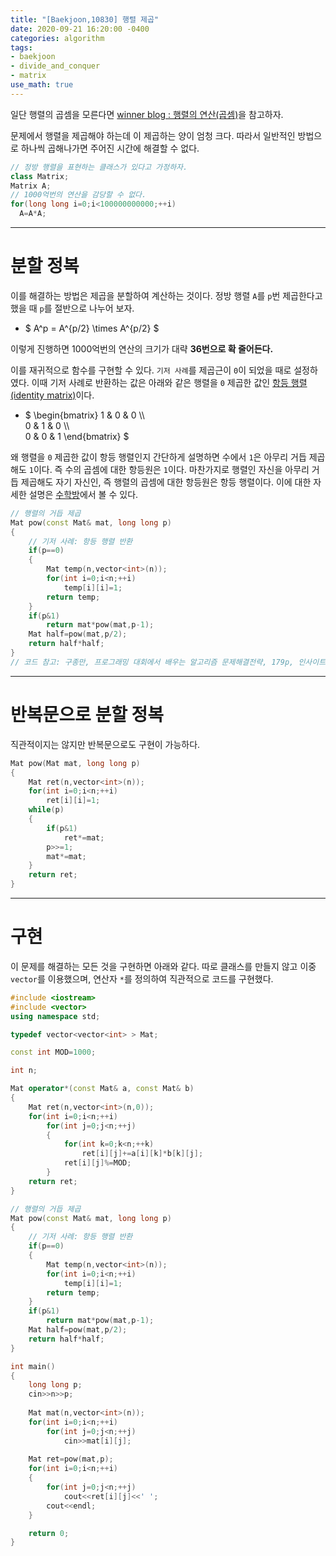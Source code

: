 ```yaml
---
title: "[Baekjoon,10830] 행렬 제곱"
date: 2020-09-21 16:20:00 -0400
categories: algorithm 
tags:
- baekjoon 
- divide_and_conquer
- matrix 
use_math: true
---
```


일단 행렬의 곱셈을 모른다면 [winner blog : 행렬의 연산(곱셈)](https://j1w2k3.tistory.com/575)을 참고하자.

문제에서 행렬을 제곱해야 하는데 이 제곱하는 양이 엄청 크다. 따라서 일반적인 방법으로 하나씩 곱해나가면 주어진 시간에 해결할 수 없다. 
```cpp
// 정방 행렬을 표현하는 클래스가 있다고 가정하자.
class Matrix;
Matrix A;
// 1000억번의 연산을 감당할 수 없다.
for(long long i=0;i<100000000000;++i)
  A=A*A;
```
---

# 분할 정복 
이를 해결하는 방법은 제곱을 분할하여 계산하는 것이다. 정방 행렬 `A`를 `p`번 제곱한다고 했을 때 `p`를 절반으로 나누어 보자.

- $ A^p = A^{p/2} \times A^{p/2} $

이렇게 진행하면 1000억번의 연산의 크기가 대략 **36번으로 확 줄어든다.** 

이를 재귀적으로 함수를 구현할 수 있다. `기저 사례`를 제곱근이 `0`이 되었을 때로 설정하였다. 
이때 기저 사례로 반환하는 값은 아래와 같은 행렬을 `0` 제곱한 값인 [항등 행렬(identity matrix)](https://ko.wikipedia.org/wiki/%EB%8B%A8%EC%9C%84%ED%96%89%EB%A0%AC)이다. 

- $ \begin{bmatrix}
    1 & 0 & 0 \\\\  
    0 & 1 & 0 \\\\  
    0 & 0 & 1 
    \end{bmatrix} $

왜 행렬을 `0` 제곱한 값이 항등 행렬인지 간단하게 설명하면 수에서 `1`은 아무리 거듭 제곱해도 `1`이다. 즉 수의 곱셈에 대한 항등원은 `1`이다. 
마찬가지로 행렬인 자신을 아무리 거듭 제곱해도 자기 자신인, 즉 행렬의 곱셈에 대한 항등원은 항등 행렬이다. 
이에 대한 자세한 설명은 [수학방](https://mathbang.net/565)에서 볼 수 있다. 
```cpp
// 행렬의 거듭 제곱
Mat pow(const Mat& mat, long long p)
{
    // 기저 사례: 항등 행렬 반환
    if(p==0)
    {
        Mat temp(n,vector<int>(n));
        for(int i=0;i<n;++i)
            temp[i][i]=1;
        return temp;
    }
    if(p&1)
        return mat*pow(mat,p-1);
    Mat half=pow(mat,p/2);
    return half*half;
}
// 코드 참고: 구종만, 프로그래밍 대회에서 배우는 알고리즘 문제해결전략, 179p, 인사이트 
```
---

# 반복문으로 분할 정복  
직관적이지는 않지만 반복문으로도 구현이 가능하다. 
```cpp
Mat pow(Mat mat, long long p)
{
    Mat ret(n,vector<int>(n));
    for(int i=0;i<n;++i)
        ret[i][i]=1;
    while(p)
    {
        if(p&1)
            ret*=mat;
        p>>=1;
        mat*=mat;
    }
    return ret;
}
```
---

# 구현 
이 문제를 해결하는 모든 것을 구현하면 아래와 같다. 따로 클래스를 만들지 않고 이중 `vector`를 이용했으며, 연산자 `*`를 정의하여 직관적으로 코드를 구현했다. 
```cpp
#include <iostream>
#include <vector>
using namespace std;

typedef vector<vector<int> > Mat;

const int MOD=1000;

int n;

Mat operator*(const Mat& a, const Mat& b)
{
    Mat ret(n,vector<int>(n,0));
    for(int i=0;i<n;++i)
        for(int j=0;j<n;++j)
        {
            for(int k=0;k<n;++k)
                ret[i][j]+=a[i][k]*b[k][j];
            ret[i][j]%=MOD;
        }
    return ret;
}

// 행렬의 거듭 제곱
Mat pow(const Mat& mat, long long p)
{
    // 기저 사례: 항등 행렬 반환
    if(p==0)
    {
        Mat temp(n,vector<int>(n));
        for(int i=0;i<n;++i)
            temp[i][i]=1;
        return temp;
    }
    if(p&1)
        return mat*pow(mat,p-1);
    Mat half=pow(mat,p/2);
    return half*half;
}

int main()
{
    long long p;
    cin>>n>>p;
    
    Mat mat(n,vector<int>(n));
    for(int i=0;i<n;++i)
        for(int j=0;j<n;++j)
            cin>>mat[i][j];
    
    Mat ret=pow(mat,p);
    for(int i=0;i<n;++i)
    {
        for(int j=0;j<n;++j)
            cout<<ret[i][j]<<' ';
        cout<<endl;
    }

    return 0;
}

```
